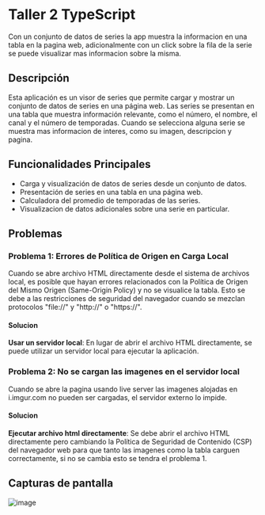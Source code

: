# Taller 2 TypeScript

Con un conjunto de datos de series la app muestra la informacion en una tabla en la pagina web, adicionalmente con un click sobre la fila de la serie se puede visualizar mas informacion sobre la misma.

## Descripción
Esta aplicación es un visor de series que permite cargar y mostrar un conjunto de datos de series en una página web. Las series se presentan en una tabla que muestra información relevante, como el número, el nombre, el canal y el número de temporadas. Cuando se selecciona alguna serie se muestra mas informacion de interes, como su imagen, descripcion y pagina.

## Funcionalidades Principales
- Carga y visualización de datos de series desde un conjunto de datos.
- Presentación de series en una tabla en una página web.
- Calculadora del promedio de temporadas de las series.
- Visualizacion de datos adicionales sobre una serie en particular.

## Problemas

### Problema 1: Errores de Política de Origen en Carga Local
Cuando se abre archivo HTML directamente desde el sistema de archivos local, es posible que hayan errores relacionados con la Política de Origen del Mismo Origen (Same-Origin Policy) y no se visualice la tabla. Esto se debe a las restricciones de seguridad del navegador cuando se mezclan protocolos "file://" y "http://" o "https://". 

#### Solucion
**Usar un servidor local**: En lugar de abrir el archivo HTML directamente, se puede utilizar un servidor local para ejecutar la aplicación.

### Problema 2: No se cargan las imagenes en el servidor local
Cuando se abre la pagina usando live server las imagenes alojadas en i.imgur.com no pueden ser cargadas, el servidor externo lo impide.

#### Solucion
**Ejecutar archivo html directamente**: Se debe abrir el archivo HTML directamente pero cambiando la Política de Seguridad de Contenido (CSP) del navegador web para que tanto las imagenes como la tabla carguen correctamente, si no se cambia esto se tendra el problema 1.

## Capturas de pantalla

![image](https://github.com/SergonM/TallerTS2/assets/111070667/9065cf76-9e20-44fd-a439-00481f5b6934)
